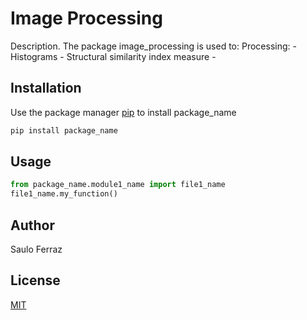 # Image Processing

Description. 
The package image_processing is used to:
	Processing:
	- Histograms
	- Structural similarity index measure
	- 

## Installation

Use the package manager [pip](https://pip.pypa.io/en/stable/) to install package_name

```bash
pip install package_name
```

## Usage

```python
from package_name.module1_name import file1_name
file1_name.my_function()
```

## Author
Saulo Ferraz

## License
[MIT](https://choosealicense.com/licenses/mit/)
